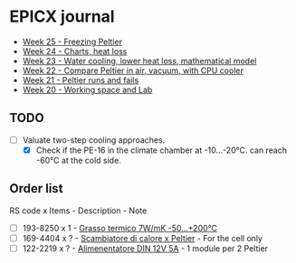 # EPICX journal

- [Week 25 - Freezing Peltier](<journal/week 25.md>)
- [Week 24 - Charts, heat loss](<journal/week 24.md>)
- [Week 23 - Water cooling, lower heat loss, mathematical model](<journal/week 23.md>)
- [Week 22 - Compare Peltier in air, vacuum, with CPU cooler](<journal/week 22.md>)
- [Week 21 - Peltier runs and fails](<journal/week 21.md>)
- [Week 20 - Working space and Lab](<journal/week 20.md>)

## TODO

- [ ] Valuate two-step cooling approaches.
    - [x] Check if the PE-16 in the climate chamber at -10...-20&deg;C. can reach -60&deg;C at the cold side.

## Order list
RS code x Items - Description - Note
- [ ] 193-8250 x 1 - [Grasso termico 7W/mK -50...+200&deg;C](https://it.rs-online.com/web/p/grasso-termico/1938250)
- [ ] 169-4404 x ? - [Scambiatore di calore x Peltier](https://it.rs-online.com/web/p/scambiatori-di-calore-a-piastre/1694404) - For the cell only
- [ ] 122-2219 x ? - [Alimenentatore DIN 12V 5A](https://it.rs-online.com/web/p/alimentatori-per-guida-din/1222219) - 1 module per 2 Peltier
